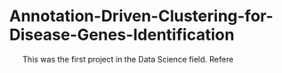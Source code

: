 # Annotation-Driven-Clustering-for-Disease-Genes-Identification


<ul> This was the first project in the Data Science field.
Refere </ul>
